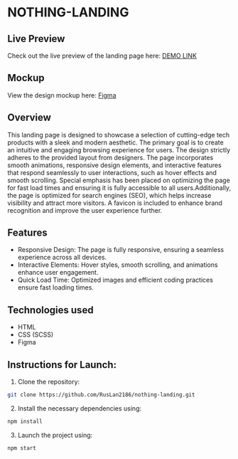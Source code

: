 # NOTHING-LANDING

## Live Preview

Check out the live preview of the landing page here:
 [DEMO LINK](https://ruslan2186.github.io/layout_landing-page/#/)  

## Mockup
View the design mockup here: [Figma](<https://www.figma.com/design/DtkQmQ797hk0nI4KfMi2Uq/BOSE-New-Version?node-id=6802-139>)


## Overview
This landing page is designed to showcase a selection of cutting-edge tech products with a sleek and modern aesthetic. The primary goal is to create an intuitive and engaging browsing experience for users. The design strictly adheres to the provided layout from designers. The page incorporates smooth animations, responsive design elements, and interactive features that respond seamlessly to user interactions, such as hover effects and smooth scrolling. Special emphasis has been placed on optimizing the page for fast load times and ensuring it is fully accessible to all users.Additionally, the page is optimized for search engines (SEO), which helps increase visibility and attract more visitors. A favicon is included to enhance brand recognition and improve the user experience further.

## Features

- Responsive Design: The page is fully responsive, ensuring a seamless experience across all devices.
- Interactive Elements: Hover styles, smooth scrolling, and animations enhance user engagement.
- Quick Load Time: Optimized images and efficient coding practices ensure fast loading times.

## Technologies used

* HTML
* CSS (SCSS)
* Figma

## Instructions for Launch:
1. Clone the repository:

```bash
git clone https://github.com/RusLan2186/nothing-landing.git
```


2. Install the necessary dependencies using:
   
```bash
npm install
```

3. Launch the project using:
   
```bash
npm start
```


